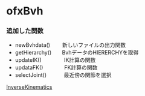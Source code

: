 # ofxBvh

### 追加した関数
- newBvhdata()　　 新しいファイルの出力関数
- getHierarchy()　　BvhデータのHIERERCHYを取得
- updateIK()　　　　 IK計算の関数
- updataFK()　　　　FK計算の関数
- selectJoint()　　　 最近傍の関節を選択

[InverseKinematics](https://github.com/chisaaato0715/InverseKinematics)

